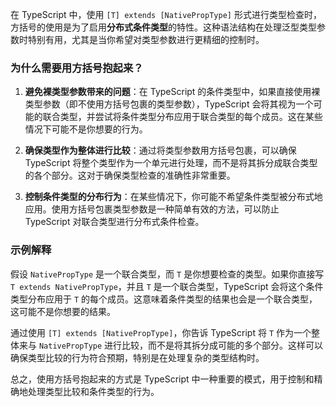 在 TypeScript 中，使用 `[T] extends [NativePropType]` 形式进行类型检查时，方括号的使用是为了启用**分布式条件类型**的特性。这种语法结构在处理泛型类型参数时特别有用，尤其是当你希望对类型参数进行更精细的控制时。

### 为什么需要用方括号抱起来？

1. **避免裸类型参数带来的问题**：在 TypeScript 的条件类型中，如果直接使用裸类型参数（即不使用方括号包裹的类型参数），TypeScript 会将其视为一个可能的联合类型，并尝试将条件类型分布应用于联合类型的每个成员。这在某些情况下可能不是你想要的行为。

2. **确保类型作为整体进行比较**：通过将类型参数用方括号包裹，可以确保 TypeScript 将整个类型作为一个单元进行处理，而不是将其拆分成联合类型的各个部分。这对于确保类型检查的准确性非常重要。

3. **控制条件类型的分布行为**：在某些情况下，你可能不希望条件类型被分布式地应用。使用方括号包裹类型参数是一种简单有效的方法，可以防止 TypeScript 对联合类型进行分布式条件检查。

### 示例解释

假设 `NativePropType` 是一个联合类型，而 `T` 是你想要检查的类型。如果你直接写 `T extends NativePropType`，并且 `T` 是一个联合类型，TypeScript 会将这个条件类型分布应用于 `T` 的每个成员。这意味着条件类型的结果也会是一个联合类型，这可能不是你想要的结果。

通过使用 `[T] extends [NativePropType]`，你告诉 TypeScript 将 `T` 作为一个整体来与 `NativePropType` 进行比较，而不是将其拆分成可能的多个部分。这样可以确保类型比较的行为符合预期，特别是在处理复杂的类型结构时。

总之，使用方括号抱起来的方式是 TypeScript 中一种重要的模式，用于控制和精确地处理类型比较和条件类型的行为。